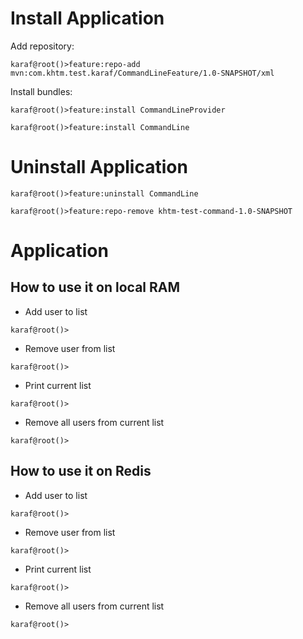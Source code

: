 # Install Application

Add repository:

``
karaf@root()>feature:repo-add mvn:com.khtm.test.karaf/CommandLineFeature/1.0-SNAPSHOT/xml
``

Install bundles:

``
karaf@root()>feature:install CommandLineProvider
``

``
karaf@root()>feature:install CommandLine
``

# Uninstall Application

``
karaf@root()>feature:uninstall CommandLine
``

``
karaf@root()>feature:repo-remove khtm-test-command-1.0-SNAPSHOT
``


# Application
## How to use it on local RAM
* Add user to list

``
karaf@root()>
``

* Remove user from list

``
karaf@root()>
``

* Print current list

``
karaf@root()>
``

* Remove all users from current list

``
karaf@root()>
``

## How to use it on Redis

* Add user to list

``
karaf@root()>
``

* Remove user from list

``
karaf@root()>
``

* Print current list

``
karaf@root()>
``

* Remove all users from current list

``
karaf@root()>
``